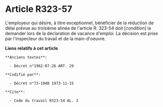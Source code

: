 # Article R323-57

L'employeur qui désire, à titre exceptionnel, bénéficier de la réduction de délai prévue au troisième alinéa de l'article R.
323-54 doit [*condition*] la demander lors de la déclaration de vacance d'emploi. La décision est prise par l'inspecteur du
travail et de la main-d'oeuvre.

**Liens relatifs à cet article**

	**Anciens textes**:

	  - Décret n°1962-07-26 ART. 29

	**Codifié par**:

	  - Décret n°73-1048 1973-11-15

	**Cite**:

	  - Code du travail R323-54 AL. 3
